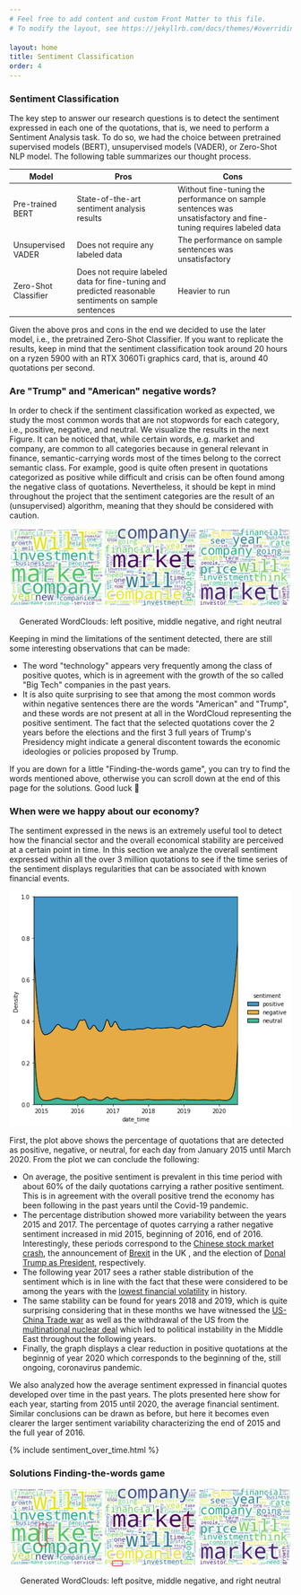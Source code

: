 ```yaml
---
# Feel free to add content and custom Front Matter to this file.
# To modify the layout, see https://jekyllrb.com/docs/themes/#overriding-theme-defaults

layout: home
title: Sentiment Classification
order: 4
---
```

### Sentiment Classification
The key step to answer our research questions is to detect the sentiment expressed in each one of the quotations, that is, we need to perform a Sentiment Analysis task. To do so, we had the choice between pretrained supervised models (BERT), unsupervised models (VADER), or Zero-Shot NLP model. The following table summarizes our thought process.

| Model |  Pros |  Cons |
|-------|-------|-------|
| Pre-trained BERT | State-of-the-art sentiment analysis results | Without fine-tuning the performance on sample sentences was unsatisfactory and fine-tuning requires labeled data |  
| Unsupervised VADER | Does not require any labeled data | The performance on sample sentences was unsatisfactory|
| Zero-Shot Classifier | Does not require labeled data for fine-tuning and predicted reasonable sentiments on sample sentences | Heavier to run | 

Given the above pros and cons in the end we decided to use the later model, i.e., the pretrained Zero-Shot Classifier. If you want to replicate the results, keep in mind that the sentiment classification took around 20 hours on a ryzen 5900 with an RTX 3060Ti graphics card, that is, around 40 quotations per second.

### Are "Trump" and "American" negative words?
In order to check if the sentiment classification worked as expected, we study the most common words that are not stopwords for each category, i.e., positive, negative, and neutral. We visualize the results in the next Figure. It can be noticed that, while certain words, e.g. market and company, are common to all categories because in general relevant in finance, semantic-carrying words most of the times belong to the correct semantic class. For example, good is quite often present in quotations categorized as positive while difficult and crisis can be often found among the negative class of quotations. Nevertheless, it should be kept in mind throughout the project that the sentiment categories are the result of an (unsupervised) algorithm, meaning that they should be considered with caution.

![WordCloud chart of word frequency per sentiment class](./images/WordCloud_all.png "WordCloud chart of word frequency per sentiment class")
<p align="center">
    Generated WordClouds: left positive, middle negative, and right neutral
</p>

Keeping in mind the limitations of the sentiment detected, there are still some interesting observations that can be made:
- The word "technology" appears very frequently among the class of positive quotes, which is in agreement with the growth of the so called "Big Tech" companies in the past years. 
- It is also quite surprising to see that among the most common words within negative sentences there are the words "American" and "Trump", and these words are not present at all in the WordCloud representing the positive sentiment. The fact that the selected quotations cover the 2 years before the elections and the first 3 full years of Trump's Presidency might indicate a general discontent towards the economic ideologies or policies proposed by Trump. 

If you are down for a little "Finding-the-words game", you can try to find the words mentioned above, otherwise you can scroll down at the end of this page for the solutions. Good luck 🤣

### When were we happy about our economy? 
The sentiment expressed in the news is an extremely useful tool to detect how the financial sector and the overall economical stability are perceived at a certain point in time. In this section we analyze the overall sentiment expressed within all the over 3 million quotations to see if the time series of the sentiment displays regularities that can be associated with known financial events. 

<p align="center">
  <img src="./images/time_series_sentiment_percentage.png" />
</p>

First, the plot above shows the percentage of quotations that are detected as positive, negative, or neutral, for each day from January 2015 until March 2020. From the plot we can conclude the following:
- On average, the positive sentiment is prevalent in this time period with about 60% of the daily quotations carrying a rather positive sentiment. This is in agreement with the overall positive trend the economy has been following in the past years until the Covid-19 pandemic.
- The percentage distribution showed more variability between the years 2015 and 2017. The percentage of quotes carrying a rather negative sentiment increased in mid 2015, beginning of 2016, end of 2016. Interestingly, these periods correspond to the [Chinese stock market crash](https://www.reuters.com/article/us-china-stocks-trading-halt-idUSKBN0UI0CU20160104), the announcement of [Brexit](https://www.bloomberg.com/graphics/2016-brexit-referendum/) in the UK , and the election of [Donal Trump as President](https://www.bbc.com/news/election-us-2016-37920175), respectively. 
- The following year 2017 sees a rather stable distribution of the sentiment which is in line with the fact that these were considered to be among the years with the [lowest financial volatility](https://finance.yahoo.com/news/p-500-volatility-2017-lowest-113321953.html) in history.
- The same stability can be found for years 2018 and 2019, which is quite surprising considering that in these months we have witnessed the [US-China Trade war](https://www.bbc.com/news/business-45899310) as well as the withdrawal of the US from the [multinational nuclear deal](https://edition.cnn.com/interactive/2020/01/world/us-iran-conflict-timeline-trnd/) which led to political instability in the Middle East throughout the following years. 
- Finally, the graph displays a clear reduction in positive quotations at the beginnig of year 2020 which corresponds to the beginning of the, still ongoing, coronavirus pandemic.

We also analyzed how the average sentiment expressed in financial quotes developed over time in the past years. The plots presented here show for each year, starting from 2015 until 2020, the average financial sentiment. Similar conclusions can be drawn as before, but here it becomes even clearer the larger sentiment variability characterizing the end of 2015 and the full year of 2016.

{% include sentiment_over_time.html %}

### Solutions Finding-the-words game
![WordCloud chart of word frequency per sentiment class solutions](./images/WordCloud_all_solutions.png "WordCloud chart of word frequency per sentiment class solutions")
<p align="center">
    Generated WordClouds: left positve, middle negative, and right neutral
</p>
